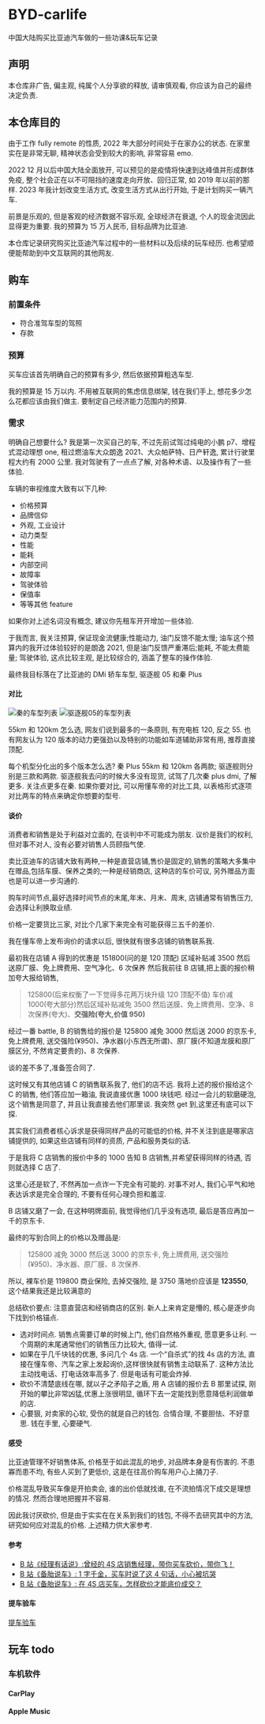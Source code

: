 # BYD-carlife

中国大陆购买比亚迪汽车做的一些功课&玩车记录

## 声明

本仓库非广告, 偏主观, 纯属个人分享欲的释放, 请审慎观看, 你应该为自己的最终决定负责.

## 本仓库目的

由于工作 fully remote 的性质, 2022 年大部分时间处于在家办公的状态. 在家里实在是非常无聊, 精神状态会受到较大的影响, 非常容易 emo.

2022 12 月以后中国大陆全面放开, 可以预见的是疫情将快速到达峰值并形成群体免疫, 整个社会正在以不可阻挡的速度走向开放、回归正常, 如 2019 年以前的那样. 2023 年我计划改变生活方式, 改变生活方式从出行开始, 于是计划购买一辆汽车.

前景是乐观的, 但是客观的经济数据不容乐观, 全球经济在衰退, 个人的现金流因此显得更为重要. 我的预算为 15 万人民币, 目标品牌为比亚迪.

本仓库记录研究购买比亚迪汽车过程中的一些材料以及后续的玩车经历. 也希望顺便能帮助到中文互联网的其他网友.

## 购车

### 前置条件

- 符合准驾车型的驾照
- 存款

### 预算

买车应该首先明确自己的预算有多少, 然后依据预算粗选车型.

我的预算是 15 万以内. 不用被互联网的焦虑信息绑架, 钱在我们手上, 想花多少怎么花都应该由我们做主. 要制定自己经济能力范围内的预算.

### 需求

明确自己想要什么? 我是第一次买自己的车, 不过先前试驾过纯电的小鹏 p7、增程式混动理想 one, 租过燃油车大众朗逸 2021、大众帕萨特、日产轩逸, 累计行驶里程大约有 2000 公里. 我对驾驶有了一点点了解, 对各种术语、以及操作有了一些体验.

车辆的审视维度大致有以下几种:

- 价格预算
- 品牌信仰
- 外观, 工业设计
- 动力类型
- 性能
- 能耗
- 内部空间
- 故障率
- 驾驶体验
- 保值率
- 等等其他 feature

如果你对上述名词没有概念, 建议你先租车开开增加一些体验.

于我而言, 我关注预算, 保证现金流健康;性能动力, 油门反馈不能太慢; 油车这个预算内的我开过体验较好的是朗逸 2021, 但是油门反馈严重滞后;能耗, 不能太费能量; 驾驶体验, 这点比较主观, 是比较综合的, 涵盖了整车的操作体验.

最终我目标落在了比亚迪的 DMi 轿车车型, 驱逐舰 05 和秦 Plus

#### 对比

![秦的车型列表](./images/qin-list.jpg)
![驱逐舰05的车型列表](./images/qzj-list.jpg)

55km 和 120km 怎么选, 网友们说到最多的一条原则, 有充电桩 120, 反之 55. 也有网友认为 120 版本的动力更强劲以及特别的功能如车道辅助非常有用, 推荐直接顶配.

每个机型分化出的多个版本怎么选? 秦 Plus 55km 和 120km 各两款; 驱逐舰则分别是三款和两款.
驱逐舰我去问的时候大多没有现货, 试驾了几次秦 plus dmi, 了解更多. 关注点更多在秦. 如果你要对比, 可以用懂车帝的对比工具, 以表格形式逐项对比两车的特点来确定你想要的型号.

#### 谈价

消费者和销售是处于利益对立面的, 在谈判中不可能成为朋友. 议价是我们的权利, 但对事不对人, 没有必要对销售人员颐指气使.

卖比亚迪车的店铺大致有两种,一种是直营店铺,售价是固定的,销售的策略大多集中在赠品,包括车膜、保养之类的;一种是经销商店, 这种店的车价可议, 另外赠品方面也是可以进一步沟通的.

购车时间节点,最好选择时间节点的末尾,年末、月末、周末, 店铺通常有销售压力, 会选择让利换取业绩.

价格一定要货比三家, 对比个几家下来完全有可能获得三五千的差价.

我在懂车帝上发布询价的请求以后, 很快就有很多店铺的销售联系我.

最初我在店铺 A 得到的优惠是 151800(问的是 120 顶配) 区域补贴减 3500 然后送原厂膜、免上牌费用、空气净化、6 次保养
然后我前往 B 店铺,把上面的报价稍加夸大报给销售,

> 125800(后来权衡了一下觉得多花两万块升级 120 顶配不值) 车价减 1000(夸大部分)然后区域补贴减免 3500 然后送膜、免上牌费用、空净、8 次保养(夸大)、**交强险(夸大,价值 950)**

经过一番 battle, B 的销售给的报价是 125800 减免 3000 然后送 2000 的京东卡, 免上牌费用, 送交强险(¥950)、净水器(小东西无所谓)、原厂膜(不知道龙膜和原厂膜区分, 不然肯定要贵的)、8 次保养.

谈的差不多了,准备签合同了.

这时候又有其他店铺 C 的销售联系我了, 他们的店不远. 我将上述的报价报给这个 C 的销售, 他们答应加一箱油, 我说直接优惠 1000 块钱吧. 经过一会儿的软磨硬泡, 这个销售是同意了, 并且让我直接去他们那里谈. 我突然 get 到,这里还有底可以下探.

其实我们消费者核心诉求是获得同样产品的可能低的价格, 并不关注到底是哪家店铺提供的, 如果这些店铺有同样的资质, 产品和服务类似的话.

于是我将 C 店销售的报价中多的 1000 告知 B 店销售,并希望获得同样的待遇, 否则就选择 C 店了.

这里心还是软了, 不然再加一点诈一下完全有可能的. 对事不对人, 我们心平气和地表达诉求是完全合理的, 不要有任何心理负担和羞涩.

B 店铺又磨了一会, 在这种明牌面前, 我觉得他们几乎没有选项, 最后是答应再加一千的京东卡.

最终的写到合同上的价格以及赠品是:

> 125800 减免 3000 然后送 3000 的京东卡, 免上牌费用, 送交强险(¥950)、净水器、原厂膜、8 次保养.

所以, 裸车价是 119800
商业保险, 去掉交强险, 是 3750
落地价应该是 **123550**, 这个结果我还是比较满意的

总结砍价要点:
注意直营店和经销商店的区别. 新人上来肯定是懵的, 核心是逐步向下找到价格锚点.

- 选对时间点. 销售点需要订单的时候上门, 他们自然格外重视, 愿意更多让利. 一个周期的末尾通常他们的销售压力比较大, 值得一试.
- 如果在乎几千块钱的优惠, 多问几个 4s 店. 一个“自杀式”的找 4s 店的方法, 直接在懂车帝、汽车之家上发起询价,这样很快就有销售主动联系了. 这种方法比主动找电话、打电话效率高多了. 但是电话有可能会炸掉.
- 砍价不清楚底线在哪, 就以子之矛陷子之盾, 用 A 店铺的报价去 B 那里试探, 刚开始的攀比非常凶猛,优惠上涨很明显, 循环下去一定能找到愿意降低利润做单的店.
- 心要狠, 对卖家的心软, 受伤的就是自己的钱包. 合情合理, 不要胆怯、不好意思. 钱在手里, 心要硬气.

#### 感受

比亚迪管理不好销售体系, 价格至于如此混乱的地步, 对品牌本身是有伤害的. 不患寡而患不均, 有些人买到了更低价, 这是在往高价购车用户心上捅刀子.

价格混乱导致买车像是开拍卖会, 谁的出价低就找谁, 在不流拍情况下成交是理想的情况. 然而合理地把握并不容易.

因此我讨厌砍价, 但是由于实实在在关系到我们的钱包, 不得不去研究其中的方法, 研究如何应对混乱的价格. 上述精力供大家参考.

#### 参考

- [B 站《经理有话说》:曾经的 4S 店销售经理，带你买车砍价，带你飞！](https://www.bilibili.com/video/BV1ei4y1M7Yk)
- [B 站《备胎说车》: 1 字千金，买车时说了这 4 句话，小心被坑哭](https://www.bilibili.com/video/BV1ob4y1B7vZ)
- [B 站《备胎说车》: 在 4S 店买车，怎样砍价才能底价成交？](https://www.bilibili.com/video/BV1fA411j7rB)

#### 提车验车

[提车验车](./withdraw-my-car.md)

## 玩车 todo

### 车机软件

#### CarPlay

#### Apple Music
